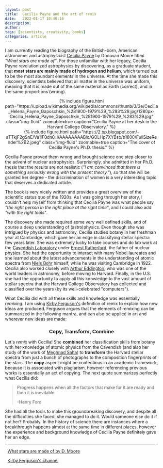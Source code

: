 ```yaml
---
layout: post
title:  Cecilia Payne and the art of remix
date:   2022-01-17 10:40:16
description:
author:
tags: [scientists, creativity, books]
categories: article
---
```


I am currently reading the biography of the British-born, American astronomer and astrophysicist [Cecilia Payne](https://en.wikipedia.org/wiki/Cecilia_Payne-Gaposchkin) by Donovan Moore titled *"What stars are made of"*. For those unfamiliar with her legacy, Cecilia Payne revolutionized astrophysics by discovering, as a graduate student, that **most stars are mainly made of hydrogen and helium**, which turned out to be the most abundant elements in the universe. At the time she made this discovery, scientists believed that all matter in the universe was uniform, meaning that it is made out of the same material as Earth (correct), and in the same proportions (wrong).


<center>
    <div class="row justify-content-sm-center">
        <div class="col-sm mt-3 mt-md-0">
            {% include figure.html path="https://upload.wikimedia.org/wikipedia/commons/thumb/3/3e/Cecilia_Helena_Payne_Gaposchkin_%281900-1979%29_%283%29.jpg/1280px-Cecilia_Helena_Payne_Gaposchkin_%281900-1979%29_%283%29.jpg" class="img-fluid" zoomable=true caption="Cecilia Payne at her desk in the Harvard College Observatory." %}
        </div>
        <div class="col-sm mt-5 mt-md-0">
            {% include figure.html path="https://2.bp.blogspot.com/-aTTkjF2gSnE/Va1iF0dn0_I/AAAAAAAABlo/GOLHp7XYBso/s1600/FullSizeRender%2B2.jpeg" class="img-fluid" zoomable=true caption="The cover of Cecilia Payne's Ph.D. thesis." %}
        </div>
    </div>
</center>

Cecilia Payne proved them wrong and brought science one step closer to the advent of nuclear astrophysics. Surprisingly, she admitted in her Ph.D. thesis that the results are not realistic (*"I am convinced that there is something seriously wrong with the present theory."*), so that she will be granted her degree - the discrimination of women is a very interesting topic that deserves a dedicated article.  

The book is very nicely written and provides a great overview of the scientific status quo of the 1920s. As I was going through her story, I couldn't help myself from thinking that Cecilia Payne was what people say *"the right person in the right place at the right time"*, and I could also add *"with the right tools"*.

The discovery she made required some very well defined skills, and of course a deep understanding of (astro)physics. Even though she was intrigued by physics and astronomy, Cecilia studied botany in her freshman year at Cambridge, which gave her an edge in classifying stellar spectra few years later. She was extremely lucky to take courses and do lab work at the [Cavendish Laboratory](https://www.phy.cam.ac.uk/) under [Ernest Rutherford](https://en.wikipedia.org/wiki/Ernest_Rutherford), the father of nuclear physics. She had the opportunity to interact with many Nobel laureates and she learned about the latest advancements in the understanding of atomic spectra from [Niels Bohr](https://en.wikipedia.org/wiki/Niels_Bohr) himself, while he was visiting Cambridge in 1922. Cecilia also worked closely with [Arthur Eddington](https://en.wikipedia.org/wiki/Arthur_Eddington), who was one of the world leaders in astronomy, before moving to Harvard. Finally, in the U.S. she had the opportunity to apply all this knowledge to the vast amount of stellar spectra that the Harvard College Observatory has collected and classified over the years (by its well-celebrated "computers").

What Cecilia did with all these skills and knowledge was essentially *remixing*. I am using [Kirby Ferguson's](https://www.youtube.com/c/KirbyFerguson/featured) definition of remix to explain how new ideas are produced. Ferguson argues that the elements of remixing can be summarized in the following mantra, and can also be applied in art and wherever new ideas are made:

<center>
<h3>
Copy, Transform, Combine
</h3>
</center>

Let's *remix* with Cecilia! She **combined** her classification skills from botany with her knowledge of atomic physics from the Cavendish (and also her study of the work of [Meghnad Saha](https://en.wikipedia.org/wiki/Meghnad_Saha)) to **transform** the Harvard stellar spectra from just a bunch of photographs to the composition fingerprints of the stars. The **copy** aspect might be contentious in an academic framework, because it is associated with plagiarism, however referencing previous works is essentially an act of copying. The next quote summarizes perfectly what Cecilia did:

><i class="fas fa-quote-left"></i>  Progress happens when all the factors that make for it
are ready and then it is inevitable
>
>-Henry Ford

She had all the tools to make this groundbreaking discovery, and despite all the difficulties she faced, she managed to do it. Would someone else do it if not her? Probably. In the history of science there are instances where a breakthrough happens almost at the same time in different places, however the experience and background knowledge of Cecilia Payne definitely gave her an edge.


---

<i class="fa fa-book"></i> &nbsp;  [What stars are made of by D. Moore](https://www.hup.harvard.edu/catalog.php?isbn=9780674237377)

<i class="fab fa-youtube"></i> &nbsp;  [Kirby Ferguson's channel](https://www.youtube.com/c/KirbyFerguson/featured)

